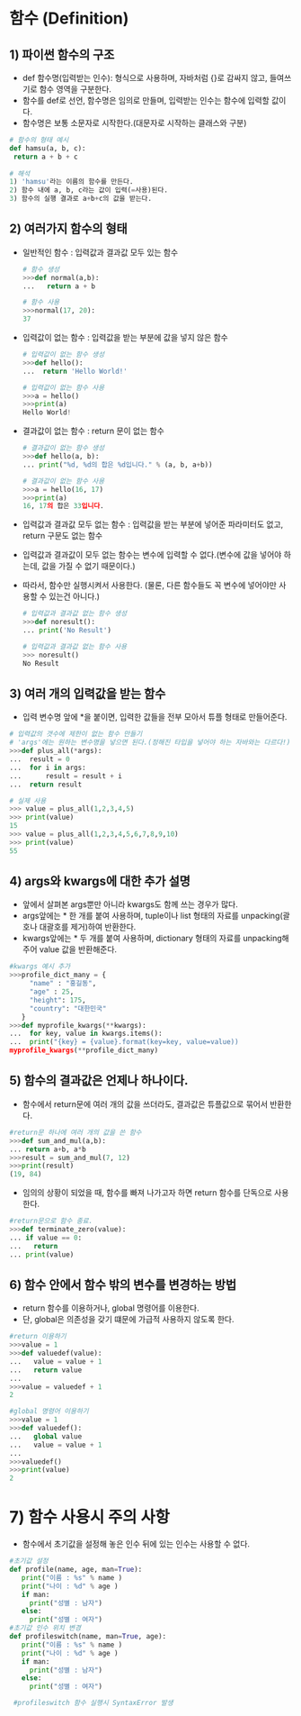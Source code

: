# 함수 (Definition)

 ## 1) 파이썬 함수의 구조

 - def 함수명(입력받는 인수):  형식으로 사용하며, 자바처럼 {}로 감싸지 않고, 들여쓰기로 함수 영역을 구분한다.
 - 함수를 def로 선언, 함수명은 임의로 만들며, 입력받는 인수는 함수에 입력할 값이다. 
 - 함수명은 보통 소문자로 시작한다.(대문자로 시작하는 클래스와 구분)

 ```python
 # 함수의 형태 예시
 def hamsu(a, b, c):
  return a + b + c
  
 # 해석
 1) 'hamsu'라는 이름의 함수를 만든다.
 2) 함수 내에 a, b, c라는 값이 입력(=사용)된다.
 3) 함수의 실행 결과로 a+b+c의 값을 받는다.   
 ```

## 2) 여러가지 함수의 형태

- 일반적인 함수 : 입력값과 결과값 모두 있는 함수
  ```python
  # 함수 생성
  >>>def normal(a,b):
  ...   return a + b
  
  # 함수 사용
  >>>normal(17, 20):
  37
  ```

- 입력값이 없는 함수 : 입력값을 받는 부분에 값을 넣지 않은 함수
  ```python
  # 입력값이 없는 함수 생성
  >>>def hello():
  ...  return 'Hello World!'
  
  # 입력값이 없는 함수 사용
  >>>a = hello()
  >>>print(a)
  Hello World!
  ```

- 결과값이 없는 함수 : return 문이 없는 함수
  ```python
  # 결과값이 없는 함수 생성
  >>>def hello(a, b):
  ... print("%d, %d의 합은 %d입니다." % (a, b, a+b))
  
  # 결과값이 없는 함수 사용
  >>>a = hello(16, 17)
  >>>print(a)
  16, 17의 합은 33입니다.
  ```
- 입력값과 결과값 모두 없는 함수 : 입력값을 받는 부분에 넣어준 파라미터도 없고, return 구문도 없는 함수
- 입력값과 결과값이 모두 없는 함수는 변수에 입력할 수 없다.(변수에 값을 넣어야 하는데, 값을 가질 수 없기 때문이다.)
- 따라서, 함수만 실행시켜서 사용한다. (물론, 다른 함수들도 꼭 변수에 넣어야만 사용할 수 있는건 아니다.)
  ```python
  # 입력값과 결과값 없는 함수 생성
  >>>def noresult():
  ... print('No Result')
  
  # 입력값과 결과값 없는 함수 사용
  >>> noresult()
  No Result
  ```

## 3) 여러 개의 입력값을 받는 함수

   - 입력 변수명 앞에 *을 붙이면, 입력한 값들을 전부 모아서 튜플 형태로 만들어준다.
   ```python
   # 입력값의 갯수에 제한이 없는 함수 만들기
   # 'args'에는 원하는 변수명을 넣으면 된다.(정해진 타입을 넣어야 하는 자바와는 다르다!)
   >>>def plus_all(*args):
   ...  result = 0
   ...  for i in args:
   ...      result = result + i
   ...  return result

   # 실제 사용
   >>> value = plus_all(1,2,3,4,5)
   >>> print(value)
   15
   >>> value = plus_all(1,2,3,4,5,6,7,8,9,10)
   >>> print(value)
   55
   ```

## 4) args와 kwargs에 대한 추가 설명

  - 앞에서 살펴본 args뿐만 아니라 kwargs도 함께 쓰는 경우가 많다.
  - args앞에는 * 한 개를 붙여 사용하며, tuple이나 list 형태의 자료를 unpacking(괄호나 대괄호를 제거)하여 반환한다.
  - kwargs앞에는 * 두 개를 붙여 사용하며, dictionary 형태의 자료를 unpacking해주어 value 값을 반환해준다. 

   ```python
   #kwargs 예시 추가
   >>>profile_dict_many = {
        "name" : "홍길동",
        "age" : 25,
        "height": 175,
        "country": "대한민국"
      }
   >>>def myprofile_kwargs(**kwargs):
   ...  for key, value in kwargs.items():
   ...  print("{key} = {value}.format(key=key, value=value))
   myprofile_kwargs(**profile_dict_many) 
   ```

## 5) 함수의 결과값은 언제나 하나이다.

  - 함수에서 return문에 여러 개의 값을 쓰더라도, 결과값은 튜플값으로 묶어서 반환한다.
  ```python
  #return문 하나에 여러 개의 값을 쓴 함수
  >>>def sum_and_mul(a,b):
  ... return a+b, a*b
  >>>result = sum_and_mul(7, 12)
  >>>print(result)
  (19, 84)
  ```

  - 임의의 상황이 되었을 때, 함수를 빠져 나가고자 하면 return 함수를 단독으로 사용한다.
  ```python
  #return문으로 함수 종료.
  >>>def terminate_zero(value):
  ... if value == 0:
  ...   return
  ... print(value)
  ```

## 6) 함수 안에서 함수 밖의 변수를 변경하는 방법

 - return 함수를 이용하거나, global 명령어를 이용한다.
 - 단, global은 의존성을 갖기 떄문에 가급적 사용하지 않도록 한다.
  ```python
  #return 이용하기
  >>>value = 1
  >>>def valuedef(value):
  ...   value = value + 1
  ...   return value
  ...
  >>>value = valuedef + 1
  2

  #global 명령어 이용하기
  >>>value = 1
  >>>def valuedef():
  ...   global value
  ...   value = value + 1
  ...
  >>>valuedef()
  >>>print(value)
  2
  ```

# 7) 함수 사용시 주의 사항

 - 함수에서 초기값을 설정해 놓은 인수 뒤에 있는 인수는 사용할 수 없다.
 ```python
 #초기값 설정
 def profile(name, age, man=True):
    print("이름 : %s" % name )
    print("나이 : %d" % age )
    if man:
      print("성별 : 남자")
    else:
      print("성별 : 여자")
 #초기값 인수 위치 변경
 def profileswitch(name, man=True, age):
    print("이름 : %s" % name )
    print("나이 : %d" % age )
    if man:
      print("성별 : 남자")
    else:
      print("성별 : 여자")

  #profileswitch 함수 실행시 SyntaxError 발생
  ```
